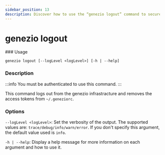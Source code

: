 ```yaml
---
sidebar_position: 13
description: Discover how to use the “genezio logout” command to securely log out of your Genezio account via the CLI. Read our guide for safe and easy account management
---
```


# genezio logout

<head>
  <title>genezio logout CLI Command | Genezio Documentation</title>
</head>
### Usage

`genezio logout [--logLevel <logLevel>] [-h | --help]`

### Description

<!-- :::info -->

:::info
You must be authenticated to use this command.
:::

<!-- ::: -->

This command logs out from the genezio infrastracture and removes the access tokens from `~/.geneziorc`.

### Options

`--logLevel <logLevel>`: Set the verbosity of the output. The supported values are: `trace/debug/info/warn/error`. If you don't specify this argument, the default value used is `info`.

`-h | --help`: Display a help message for more information on each argument and how to use it.
